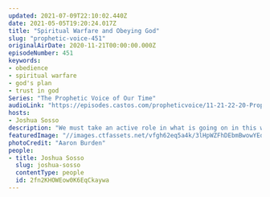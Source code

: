 ```yaml
---
updated: 2021-07-09T22:10:02.440Z
date: 2021-05-05T19:20:24.017Z
title: "Spiritual Warfare and Obeying God"
slug: "prophetic-voice-451"
originalAirDate: 2020-11-21T00:00:00.000Z
episodeNumber: 451
keywords:
- obedience
- spiritual warfare
- god's plan
- trust in god
Series: "The Prophetic Voice of Our Time"
audioLink: "https://episodes.castos.com/propheticvoice/11-21-22-20-Prophetic-Voice-of-our-Time-[mixdown]-01.mp3"
hosts:
- Joshua Sosso
description: "We must take an active role in what is going on in this world; we must be the light that scatters the darkness. Remember that the battle is not our own, but the Lord's, and that our obedience is what will move God to do great things in this country. Then the world will know that God is the Lord of this nation."
featuredImage: "//images.ctfassets.net/vfgh62eq5a4k/3lHpWZFhDEbmBwowYEdcNS/2dbd4a23fd0f852c4dc604d847b17cec/aaron-burden-G_1V58E0TyM-unsplash.jpg"
photoCredit: "Aaron Burden"
people:
- title: Joshua Sosso
  slug: joshua-sosso
  contentType: people
  id: 2fn2KHOWEow0K6EqCkaywa
---
```

